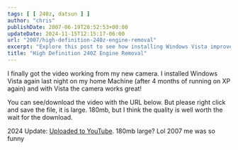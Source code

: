```yaml
---
tags: [ [ 240z, datsun ] ]
author: "chris"
publishDate: 2007-06-19T20:52:53+00:00
updateDate: 2024-11-15T12:15:17-06:00
url: "2007/high-definition-240z-engine-removal"
excerpt: "Explore this post to see how installing Windows Vista improved camera functionality, complete with video evidence ready for download or on YouTube."
title: "High Definition 240Z Engine Removal"
---
```


I finally got the video working from my new camera. I installed Windows Vista again last night on my home Machine (after 4 months of running on XP again) and with Vista the camera works great!

You can see/download the video with the URL below. But please right click and save the file, it is large. 180mb, but I think the quality is well worth the wait for the download.

2024 Update: [Uploaded to YouTube](https://www.youtube.com/watch?v=gk4KsPQu9z4). 180mb large? Lol 2007 me was so funny
